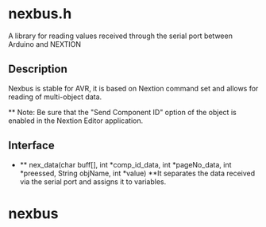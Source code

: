 # nexbus.h

A library for reading values received through the serial port between Arduino and NEXTION


## Description

Nexbus is stable for AVR, it is based on Nextion command set and allows for reading of multi-object data.

** Note: Be sure that the "Send Component ID" option of the object is enabled in the Nextion Editor application.



## Interface


- ** nex_data(char buff[], int *comp_id_data, int *pageNo_data, int *preessed, String objName, int *value) **It separates the data received via the serial port and assigns it to variables.
# nexbus
